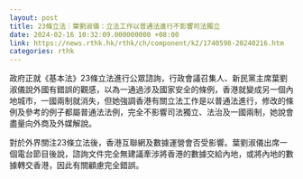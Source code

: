 ```yaml
---
layout: post
title: 23條立法｜葉劉淑儀：立法工作以普通法進行不影響司法獨立
date: 2024-02-16 10:32:09.000000000 +08:00
link: https://news.rthk.hk/rthk/ch/component/k2/1740598-20240216.htm
categories: rthk
---
```


政府正就《基本法》23條立法進行公眾諮詢，行政會議召集人、新民黨主席葉劉淑儀說外國有錯誤的觀感，以為一通過涉及國家安全的條例，香港就變成另一個內地城市，一國兩制就消失，但她強調香港有關立法工作是以普通法進行，修改的條例及參考的例子都屬普通法法例，完全不影響司法獨立、法治及一國兩制，她說會盡量向外商及外媒解說。

對於外界關注23條立法後，香港互聯網及數據運營會否受影響。葉劉淑儀出席一個電台節目後說，諮詢文件完全無建議牽涉將香港的數據交給內地，或將內地的數據轉交香港，因此有關顧慮完全錯誤。
